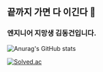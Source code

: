 ## 끝까지 가면 다 이긴다 👋
### 엔지니어 지망생 김동건입니다.
<!--
**Zerotay/Zerotay** is a ✨ _special_ ✨ repository because its `README.md` (this file) appears on your GitHub profile.

Here are some ideas to get you started:

- 🔭 I’m currently working on ...
- 🌱 I’m currently learning ...
- 👯 I’m looking to collaborate on ...
- 🤔 I’m looking for help with ...
- 💬 Ask me about ...
- 📫 How to reach me: ...
- 😄 Pronouns: ...
- ⚡ Fun fact: ...
-->
![Anurag's GitHub stats](https://github-readme-stats.vercel.app/api?username=Zerotay&show_icons=true&theme=vue-dark)

[![Solved.ac](http://mazassumnida.wtf/api/v2/generate_badge?boj=zerogun1000)](https://solved.ac/zerogun1000)
